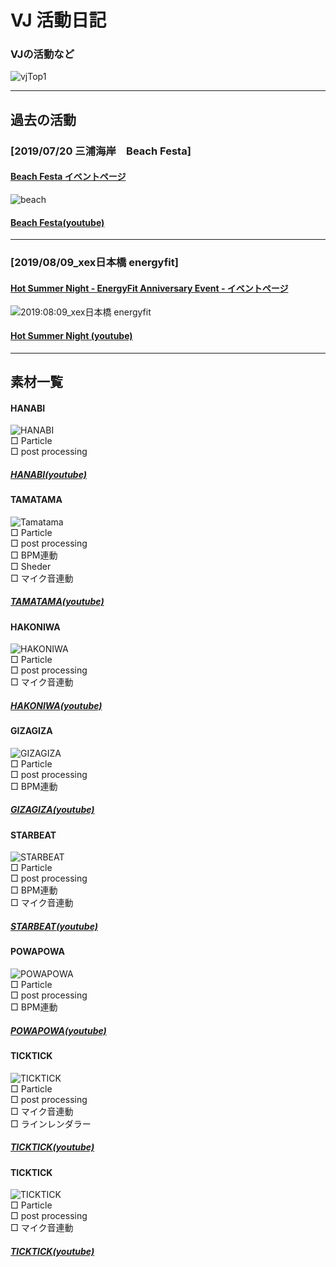 # VJ 活動日記

### VJの活動など

![vjTop1](https://user-images.githubusercontent.com/43961147/64004855-17deb300-cb4a-11e9-92ae-3fda51196178.gif)

*** 
## 過去の活動

### [2019/07/20 三浦海岸　Beach Festa]
#### [Beach Festa イベントページ](https://www.facebook.com/events/784745598587503/)

![beach](https://user-images.githubusercontent.com/43961147/64005955-49f11480-cb4c-11e9-9fc9-9390bb26a3ac.gif)
#### [Beach Festa(youtube)](https://youtu.be/HeD6nGJItME)

***

### [2019/08/09_xex日本橋 energyfit]
#### [Hot Summer Night - EnergyFit Anniversary Event - イベントページ](https://www.facebook.com/events/2355217917890171/)

![2019:08:09_xex日本橋 energyfit](https://user-images.githubusercontent.com/43961147/64008286-c7b71f00-cb50-11e9-88d6-dfb0958c27e2.gif)

#### [Hot Summer Night (youtube)](https://www.youtube.com/watch?v=5WLDD9ZGeC4)

***

## 素材一覧

#### HANABI
![HANABI](https://user-images.githubusercontent.com/43961147/64009507-f0d8af00-cb52-11e9-8f0a-74697982f3d2.gif)  
□ Particle  
□ post processing   
##### [HANABI(youtube)](https://youtu.be/gzhm35RZdms)

#### TAMATAMA
![Tamatama](https://user-images.githubusercontent.com/43961147/64015026-904f6f00-cb5e-11e9-833a-e9fca662dd55.gif)  
□ Particle  
□ post processing  
□ BPM連動  
□ Sheder  
□ マイク音連動  
##### [TAMATAMA(youtube)](https://youtu.be/fOx9jCOwnes)

#### HAKONIWA
![HAKONIWA](https://user-images.githubusercontent.com/43961147/64016013-d4dc0a00-cb60-11e9-890e-7bf81cd74509.gif)  
□ Particle  
□ post processing  
□ マイク音連動 
##### [HAKONIWA(youtube)](https://youtu.be/m2CAChNuiNU)

#### GIZAGIZA
![GIZAGIZA](https://user-images.githubusercontent.com/43961147/64016288-84b17780-cb61-11e9-8b47-83b5bc1ea717.gif)   
□ Particle  
□ post processing  
□ BPM連動  
##### [GIZAGIZA(youtube)](https://youtu.be/A0VNXdd7vtk)

#### STARBEAT
![STARBEAT](https://user-images.githubusercontent.com/43961147/64016577-508a8680-cb62-11e9-98f1-e263b14d3f26.gif)  
□ Particle  
□ post processing  
□ BPM連動  
□ マイク音連動
##### [STARBEAT(youtube)](https://youtu.be/q1juyMbld90)

#### POWAPOWA
![POWAPOWA](https://user-images.githubusercontent.com/43961147/64016746-be36b280-cb62-11e9-9ce0-d9fa10d8cce9.gif)  
□ Particle  
□ post processing  
□ BPM連動  
##### [POWAPOWA(youtube)](https://www.youtube.com/watch?v=9REvvSQ6Cv0)

#### TICKTICK
![TICKTICK](https://user-images.githubusercontent.com/43961147/64017053-93009300-cb63-11e9-82bd-b96d829b8bbb.gif)  
□ Particle  
□ post processing  
□ マイク音連動  
□ ラインレンダラー  
##### [TICKTICK(youtube)](https://youtu.be/SARC8YOi1qo)

#### TICKTICK
![TICKTICK](https://user-images.githubusercontent.com/43961147/64017053-93009300-cb63-11e9-82bd-b96d829b8bbb.gif)  
□ Particle  
□ post processing  
□ マイク音連動    
##### [TICKTICK(youtube)](https://youtu.be/SARC8YOi1qo)
